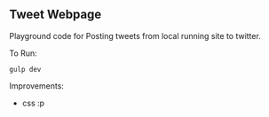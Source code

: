 ## Tweet Webpage

Playground code for Posting tweets from local running site to twitter.

To Run: 

`gulp dev`

Improvements: 

- css :p 